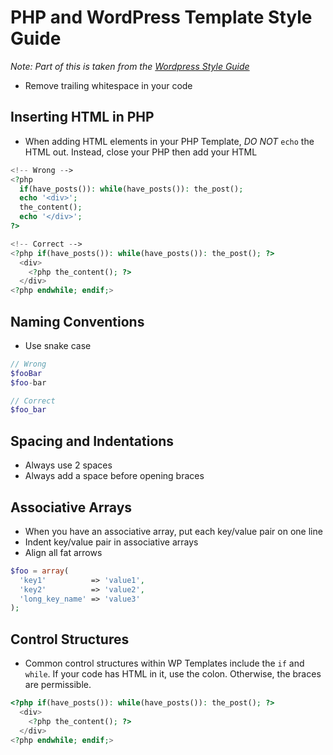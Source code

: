 # PHP and WordPress Template Style Guide
*Note: Part of this is taken from the [Wordpress Style Guide](https://make.wordpress.org/core/handbook/best-practices/coding-standards/php/)*

- Remove trailing whitespace in your code

## Inserting HTML in PHP
- When adding HTML elements in your PHP Template, _DO NOT_ `echo` the HTML out.
Instead, close your PHP then add your HTML
~~~~~~PHP
<!-- Wrong -->
<?php
  if(have_posts()): while(have_posts()): the_post();
  echo '<div>';
  the_content();
  echo '</div>';
?>

<!-- Correct -->
<?php if(have_posts()): while(have_posts()): the_post(); ?>
  <div>
    <?php the_content(); ?>
  </div>
<?php endwhile; endif;>
~~~~~~

## Naming Conventions

- Use snake case
~~~~~~PHP
// Wrong
$fooBar
$foo-bar

// Correct
$foo_bar
~~~~~~

## Spacing and Indentations
- Always use 2 spaces
- Always add a space before opening braces

## Associative Arrays
- When you have an associative array, put each key/value pair on one line
- Indent key/value pair in associative arrays
- Align all fat arrows

~~~~~~PHP
$foo = array(
  'key1'          => 'value1',
  'key2'          => 'value2',
  'long_key_name' => 'value3'
);
~~~~~~

## Control Structures
- Common control structures within WP Templates include the `if` and `while`.
If your code has HTML in it, use the colon. Otherwise, the braces are permissible.
~~~~~~PHP
<?php if(have_posts()): while(have_posts()): the_post(); ?>
  <div>
    <?php the_content(); ?>
  </div>
<?php endwhile; endif;>
~~~~~~
